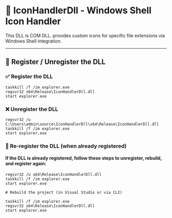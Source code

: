# 🧩 IconHandlerDll - Windows Shell Icon Handler

This DLL is COM DLL. provides custom icons for specific file extensions via Windows Shell integration.

---

## 🔧 Register / Unregister the DLL

### ✅ Register the DLL
```
taskkill /f /im explorer.exe
regsvr32 x64\Release\IconHandlerDll.dll
start explorer.exe
```

### ❌  Unregister the DLL
```
regsvr32 /u C:\Users\admin\source\IconHandlerDll\x64\Release\IconHandlerDll.dll
taskkill /f /im explorer.exe
start explorer.exe
```

### 🔁 Re-register the DLL (when already registered)
#### If the DLL is already registered, follow these steps to unregister, rebuild, and register again:
```
regsvr32 /u x64\Release\IconHandlerDll.dll
taskkill /f /im explorer.exe
start explorer.exe

# Rebuild the project (in Visual Studio or via CLI)

taskkill /f /im explorer.exe
regsvr32 x64\Release\IconHandlerDll.dll
start explorer.exe
```
